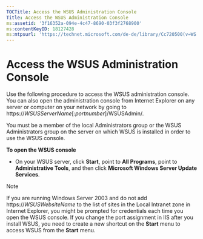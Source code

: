 ```yaml
---
TOCTitle: Access the WSUS Administration Console
Title: Access the WSUS Administration Console
ms:assetid: '3f16352a-094e-4c47-8690-03f3f2768900'
ms:contentKeyID: 18127428
ms:mtpsurl: 'https://technet.microsoft.com/de-de/library/Cc720500(v=WS.10)'
---
```


Access the WSUS Administration Console
======================================

Use the following procedure to access the WSUS administration console. You can also open the administration console from Internet Explorer on any server or computer on your network by going to https://*WSUSServerName*\[:*portnumber*\]/WSUSAdmin/.

You must be a member of the local Administrators group or the WSUS Administrators group on the server on which WSUS is installed in order to use the WSUS console.

**To open the WSUS console**
-   On your WSUS server, click **Start**, point to **All Programs**, point to **Administrative Tools**, and then click **Microsoft Windows Server Update Services**.

> [!NOTE]  
> If you are running Windows Server 2003 and do not add https://*WSUSWebsiteName* to the list of sites in the Local Intranet zone in Internet Explorer, you might be prompted for credentials each time you open the WSUS console. If you change the port assignment in IIS after you install WSUS, you need to create a new shortcut on the **Start** menu to access WSUS from the **Start** menu.
